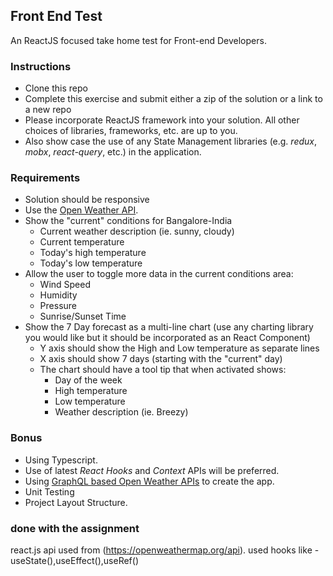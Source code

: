 ## Front End Test
An ReactJS focused take home test for Front-end Developers.

### Instructions
* Clone this repo
* Complete this exercise and submit either a zip of the solution or a link to a new repo
* Please incorporate ReactJS framework into your solution. All other choices of libraries, frameworks, etc. are up to you.
* Also show case the use of any State Management libraries (e.g. *redux*, *mobx*,  *react-query*, etc.) in the application.


### Requirements
* Solution should be responsive
* Use the [Open Weather API](https://openweathermap.org/api).
* Show the "current" conditions for Bangalore-India 
    - Current weather description (ie. sunny, cloudy)
    - Current temperature
    - Today's high temperature
    - Today's low temperature
* Allow the user to toggle more data in the current conditions area:
    - Wind Speed
    - Humidity
    - Pressure
    - Sunrise/Sunset Time
* Show the 7 Day forecast as a multi-line chart (use any charting library you would like but it should be incorporated as an React Component)
    - Y axis should show the High and Low temperature as separate lines
    - X axis should show 7 days (starting with the "current" day)
    - The chart should have a tool tip that when activated shows:
        + Day of the week
        + High temperature
        + Low temperature
        + Weather description (ie. Breezy)

### Bonus
* Using Typescript.
* Use of latest *React Hooks* and *Context* APIs will be preferred.
* Using [GraphQL based Open Weather APIs](https://github.com/konstantinmuenster/graphql-weather-api) to create the app.
* Unit Testing
* Project Layout Structure.


### done with the assignment
react.js
api used from (https://openweathermap.org/api).
used hooks like -useState(),useEffect(),useRef()
